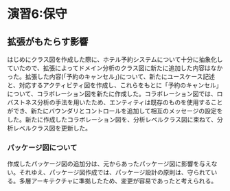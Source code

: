 # 演習6:保守

## 拡張がもたらす影響
はじめにクラス図を作成した際に、ホテル予約システムについて十分に抽象化していたので、拡張によってドメイン分析のクラス図に新たに追加した内容はなかった。拡張した内容(「予約のキャンセル」)について、新たにユースケース記述と、対応するアクティビティ図を作成し、これらをもとに「予約のキャンセル」について、コラボレーション図を新たに作成した。コラボレーション図では、ロバストネス分析の手法を用いたため、エンティティは既存のものを使用することができ、新たにバウンダリとコントロールを追加して相互のメッセージの設定をした。新たに作成したコラボレーション図を、分析レベルクラス図に束ねて、分析レベルクラス図を更新した。

### パッケージ図について
作成したパッケージ図の追加分は、元からあったパッケージ図に影響を与えない。それゆえ、パッケージ図作成では、パッケージ設計の原則は、守られている。多層アーキテクチャに準拠したため、変更が容易であったと考えられる。
